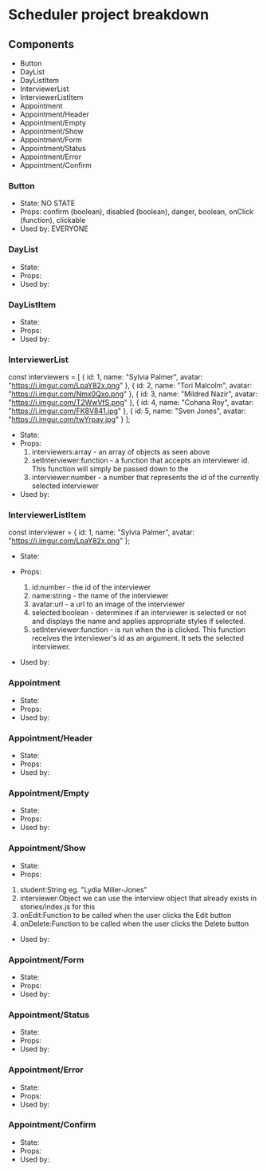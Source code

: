 # Scheduler project breakdown

## Components

- Button
- DayList
- DayListItem
- InterviewerList
- InterviewerListItem
- Appointment
- Appointment/Header
- Appointment/Empty
- Appointment/Show
- Appointment/Form
- Appointment/Status
- Appointment/Error
- Appointment/Confirm

### Button

- State: NO STATE
- Props: confirm (boolean), disabled (boolean), danger, boolean, onClick (function), clickable
- Used by: EVERYONE

### DayList

- State:
- Props:
- Used by:

### DayListItem

- State:
- Props:
- Used by:

### InterviewerList

const interviewers = [
  { id: 1, name: "Sylvia Palmer", avatar: "https://i.imgur.com/LpaY82x.png" },
  { id: 2, name: "Tori Malcolm", avatar: "https://i.imgur.com/Nmx0Qxo.png" },
  { id: 3, name: "Mildred Nazir", avatar: "https://i.imgur.com/T2WwVfS.png" },
  { id: 4, name: "Cohana Roy", avatar: "https://i.imgur.com/FK8V841.jpg" },
  { id: 5, name: "Sven Jones", avatar: "https://i.imgur.com/twYrpay.jpg" }
];

- State:
- Props:
  1. interviewers:array - an array of objects as seen above
  2. setInterviewer:function - a function that accepts an interviewer id. This function will simply be passed down to the <InterviewerListItem>
  3. interviewer:number - a number that represents the id of the currently selected  interviewer
- Used by:

### InterviewerListItem

const interviewer = {
  id: 1,
  name: "Sylvia Palmer",
  avatar: "https://i.imgur.com/LpaY82x.png"
};

- State:
- Props:
  1. id:number - the id of the interviewer
  2. name:string - the name of the interviewer
  3. avatar:url - a url to an image of the interviewer
  4. selected:boolean - determines if an interviewer is selected or not and displays the name and applies appropriate styles if selected.
  5. setInterviewer:function - is run when the <InterviewerListItem> is clicked. This function receives the interviewer's id as an argument. It sets the selected interviewer.

- Used by:

### Appointment

- State:
- Props:
- Used by:

### Appointment/Header

- State:
- Props:
- Used by:

### Appointment/Empty

- State:
- Props:
- Used by:

### Appointment/Show

- State:
- Props:
1. student:String eg. "Lydia Miller-Jones"
2. interviewer:Object we can use the interview object that already exists in stories/index.js for this
3. onEdit:Function to be called when the user clicks the Edit button
4. onDelete:Function to be called when the user clicks the Delete button
- Used by:

### Appointment/Form

- State:
- Props:
- Used by:

### Appointment/Status

- State:
- Props:
- Used by:

### Appointment/Error

- State:
- Props:
- Used by:

### Appointment/Confirm

- State:
- Props:
- Used by: